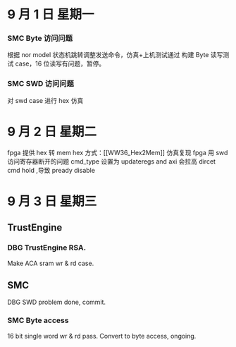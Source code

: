 # 9 月 1 日 星期一

### SMC Byte 访问问题

根据 nor model 状态机跳转调整发送命令，仿真+上机测试通过
构建 Byte 读写测试 case，16 位读写有问题，暂停。

### SMC SWD 访问问题

对 swd case 进行 hex 仿真

# 9 月 2 日 星期二

fpga 提供 hex 转 mem hex 方式：[[WW36_Hex2Mem]]
仿真复现 fpga 用 swd 访问寄存器断开的问题
cmd_type 设置为 updateregs and axi 会拉高 dircet cmd hold ,导致 pready disable

# 9 月 3 日 星期三

## TrustEngine

### DBG TrustEngine RSA.

Make ACA sram wr & rd case.

## SMC

DBG SWD problem done, commit.

### SMC Byte access

16 bit single word wr & rd pass.
Convert to byte access, ongoing.